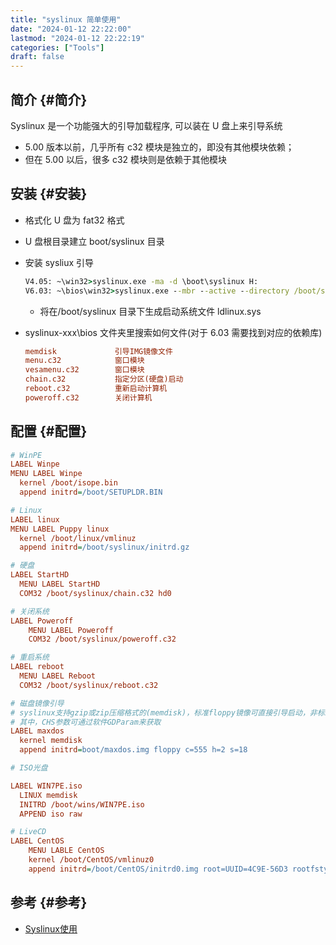```yaml
---
title: "syslinux 简单使用"
date: "2024-01-12 22:22:00"
lastmod: "2024-01-12 22:22:19"
categories: ["Tools"]
draft: false
---
```


## 简介 {#简介}

Syslinux 是一个功能强大的引导加载程序, 可以装在 U 盘上来引导系统

-   5.00 版本以前，几乎所有 c32 模块是独立的，即没有其他模块依赖；
-   但在 5.00 以后，很多 c32 模块则是依赖于其他模块


## 安装 {#安装}

-   格式化 U 盘为 fat32 格式
-   U 盘根目录建立 boot/syslinux 目录
-   安装 sysliux 引导

    ```bat
    V4.05: ~\win32>syslinux.exe -ma -d \boot\syslinux H:
    V6.03: ~\bios\win32>syslinux.exe --mbr --active --directory /boot/syslinux/ --install H:
    ```

    -   将在/boot/syslinux 目录下生成启动系统文件 ldlinux.sys
-   syslinux-xxx\bios 文件夹里搜索如何文件(对于 6.03 需要找到对应的依赖库)

    ```cfg
    memdisk             引导IMG镜像文件
    menu.c32            窗口模块
    vesamenu.c32        窗口模块
    chain.c32           指定分区(硬盘)启动
    reboot.c32          重新启动计算机
    poweroff.c32        关闭计算机
    ```


## 配置 {#配置}

```cfg
# WinPE
LABEL Winpe
MENU LABEL Winpe
  kernel /boot/isope.bin
  append initrd=/boot/SETUPLDR.BIN

# Linux
LABEL linux
MENU LABEL Puppy linux
  kernel /boot/linux/vmlinuz
  append initrd=/boot/syslinux/initrd.gz

# 硬盘
LABEL StartHD
  MENU LABEL StartHD
  COM32 /boot/syslinux/chain.c32 hd0

# 关闭系统
LABEL Poweroff
    MENU LABEL Poweroff
    COM32 /boot/syslinux/poweroff.c32

# 重启系统
LABEL reboot
  MENU LABEL Reboot
  COM32 /boot/syslinux/reboot.c32

# 磁盘镜像引导
# syslinux支持gzip或zip压缩格式的(memdisk)，标准floppy镜像可直接引导启动，非标准(容量大于2880K)要附加CHS参数
# 其中，CHS参数可通过软件GDParam来获取
LABEL maxdos
  kernel memdisk
  append initrd=boot/maxdos.img floppy c=555 h=2 s=18

# ISO光盘

LABEL WIN7PE.iso
  LINUX memdisk
  INITRD /boot/wins/WIN7PE.iso
  APPEND iso raw

# LiveCD
LABEL CentOS
    MENU LABLE CentOS
    kernel /boot/CentOS/vmlinuz0
    append initrd=/boot/CentOS/initrd0.img root=UUID=4C9E-56D3 rootfstype=vfat rw quiet liveimg SQUASHED="/sysroot/boot/CentOS/squashfs.img"
```


## 参考 {#参考}

-   [Syslinux使用](https://www.cnblogs.com/hzl6255/p/3341374.html)